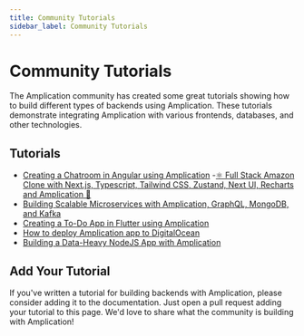 ```yaml
---
title: Community Tutorials
sidebar_label: Community Tutorials
---
```


# Community Tutorials

The Amplication community has created some great tutorials showing how to build different types of backends using Amplication.
These tutorials demonstrate integrating Amplication with various frontends, databases, and other technologies.

## Tutorials

- [Creating a Chatroom in Angular using Amplication](https://dev.to/akshitadixit/creating-a-chatroom-in-angular-using-amplication-39l)
-[⚛️ Full Stack Amazon Clone with Next.js, Typescript, Tailwind CSS, Zustand, Next UI, Recharts and Amplication 🚀](https://dev.to/koolkishan/full-stack-amazon-clone-with-nextjs-typescript-tailwind-css-zustand-next-ui-recharts-and-amplication-1h89)
- [Building Scalable Microservices with Amplication, GraphQL, MongoDB, and Kafka](https://dev.to/tyaga001/building-scalable-microservices-with-amplication-graphql-mongodb-and-kafka-1ee0)
- [Creating a To-Do App in Flutter using Amplication](https://dev.to/hamdaanaliquatil/creating-a-to-do-app-in-flutter-using-amplication-2mem)
- [How to deploy Amplication app to DigitalOcean](https://dev.to/thucpn/how-to-deploy-amplication-app-to-digitalocean-o3e)
- [Building a Data-Heavy NodeJS App with Amplication](https://medium.com/faun/building-a-data-heavy-nodejs-app-with-amplication-2c82f44a912f)

## Add Your Tutorial

If you've written a tutorial for building backends with Amplication, please consider adding it to the documentation.
Just open a pull request adding your tutorial to this page.
We'd love to share what the community is building with Amplication!